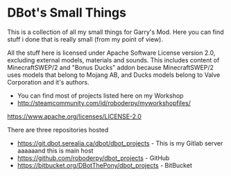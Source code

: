 # DBot's Small Things

This is a collection of all my small things for Garry's Mod. Here you can find stuff i done that is really small (from my point of view).

All the stuff here is licensed under Apache Software License version 2.0, excluding external models, materials and sounds. This includes
content of MinecraftSWEP/2 and "Bonus Ducks" addon because MinecraftSWEP/2 uses models that belong to Mojang AB, and Ducks models belong to Valve Corporation and it's authors.

* You can find most of projects listed here on my Workshop
* http://steamcommunity.com/id/roboderpy/myworkshopfiles/

https://www.apache.org/licenses/LICENSE-2.0

There are three repositories hosted
* https://git.dbot.serealia.ca/dbot/dbot_projects - This is my Gitlab server aaaaaand this is main host
* https://github.com/roboderpy/dbot_projects - GitHub
* https://bitbucket.org/DBotThePony/dbot_projects - BitBucket